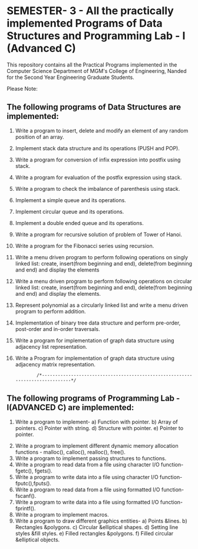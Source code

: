 # SEMESTER- 3 - All the practically implemented Programs of Data Structures and Programming Lab - I (Advanced C)
This repository contains all the Practical Programs implemented in the Computer Science Department of MGM's College of Engineering, Nanded for the Second Year Engineering Graduate Students.

Please Note:

## The following programs of Data Structures are implemented:
1. Write a program to insert, delete and modify an element of any random position of an array.
2. Implement stack data structure and its operations (PUSH and POP).
3. Write a program for conversion of infix expression into postfix using stack.
4. Write a program for evaluation of the postfix expression using stack.
5. Write a program to check the imbalance of parenthesis using stack.
6. Implement a simple queue and its operations.
7. Implement circular queue and its operations.
8. Implement a double ended queue and its operations.
9. Write a program for recursive solution of problem of Tower of Hanoi.
10. Write a program for the Fibonacci series using recursion.
11. Write a menu driven program to perform following operations on singly linked list:
     create, insert(from beginning and end), delete(from beginning and end) and display the elements 
12. Write a menu driven program to perform following operations on circular linked list:
     create, insert(from beginning and end), delete(from beginning and end) and display the elements.
13. Represent polynomial as a circularly linked list and write a menu driven program to perform addition.
14. Implementation of binary tree data structure and perform pre-order, post-order and in-order traversals.
15. Write a program for implementation of graph data structure using adjacency list representation.
16. Write a Program for implementation of graph data structure using adjacency matrix representation.

                /*------------------------------------------------------------------------------*/

## The following programs of Programming Lab - I(ADVANCED C) are implemented:
1) Write a program to implement-
   a) Function with pointer.
   b) Array of pointers.
   c) Pointer with string.
   d) Structure with pointer.
   e) Pointer to pointer.
2. Write a program to implement different dynamic memory allocation functions - malloc(), calloc(), realloc(), free().
3. Write a program to implement passing structures to functions.
4. Write a program to read data from a file using character I/O function-fgetc(), fgets().
5. Write a program to write data into a file using character I/O function-fputc(),fputs().
6. Write a program to read data from a file using formatted I/O function-fscanf().
7. Write a program to write data into a file using formatted I/O function-fprintf().
8. Write a program to implement macros.
9. Write a program to draw different graphics entities-
    a) Points &lines.
    b) Rectangles &polygons.
    c) Circular &elliptical shapes.
    d) Setting line styles &fill styles.
    e) Filled rectangles &polygons.
    f) Filled circular &elliptical objects.
